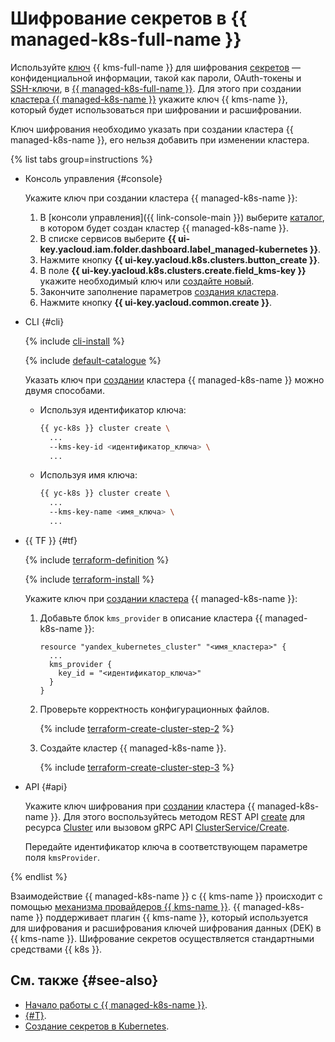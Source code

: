 # Шифрование секретов в {{ managed-k8s-full-name }}

Используйте [ключ](../../kms/concepts/key.md) {{ kms-full-name }} для шифрования [секретов](../../lockbox/concepts/secret.md) — конфиденциальной информации, такой как пароли, OAuth-токены и [SSH-ключи](../../glossary/ssh-keygen.md), в [{{ managed-k8s-full-name }}](../../managed-kubernetes/). Для этого при создании [кластера {{ managed-k8s-name }}](../../managed-kubernetes/concepts/index.md#kubernetes-cluster) укажите ключ {{ kms-name }}, который будет использоваться при шифровании и расшифровании.

Ключ шифрования необходимо указать при создании кластера {{ managed-k8s-name }}, его нельзя добавить при изменении кластера.

{% list tabs group=instructions %}

- Консоль управления {#console}

  Укажите ключ при создании кластера {{ managed-k8s-name }}:
  1. В [консоли управления]({{ link-console-main }}) выберите [каталог](../../resource-manager/concepts/resources-hierarchy.md#folder), в котором будет создан кластер {{ managed-k8s-name }}.
  1. В списке сервисов выберите **{{ ui-key.yacloud.iam.folder.dashboard.label_managed-kubernetes }}**.
  1. Нажмите кнопку **{{ ui-key.yacloud.k8s.clusters.button_create }}**.
  1. В поле **{{ ui-key.yacloud.k8s.clusters.create.field_kms-key }}** укажите необходимый ключ или [создайте новый](../../kms/operations/key.md#create).
  1. Закончите заполнение параметров [создания кластера](../../managed-kubernetes/operations/kubernetes-cluster/kubernetes-cluster-create.md).
  1. Нажмите кнопку **{{ ui-key.yacloud.common.create }}**.

- CLI {#cli}

  {% include [cli-install](../../_includes/cli-install.md) %}

  {% include [default-catalogue](../../_includes/default-catalogue.md) %}

  Указать ключ при [создании](../../managed-kubernetes/operations/kubernetes-cluster/kubernetes-cluster-create.md) кластера {{ managed-k8s-name }} можно двумя способами.

  - Используя идентификатор ключа:

    ```bash
    {{ yc-k8s }} cluster create \
      ...
      --kms-key-id <идентификатор_ключа> \
      ...
    ```

  - Используя имя ключа:

    ```bash
    {{ yc-k8s }} cluster create \
      ...
      --kms-key-name <имя_ключа> \
      ...
    ```

- {{ TF }} {#tf}

  {% include [terraform-definition](../../_tutorials/_tutorials_includes/terraform-definition.md) %}

  {% include [terraform-install](../../_includes/terraform-install.md) %}

  Укажите ключ при [создании кластера](../../managed-kubernetes/operations/kubernetes-cluster/kubernetes-cluster-create.md) {{ managed-k8s-name }}:
  1. Добавьте блок `kms_provider` в описание кластера {{ managed-k8s-name }}:

     ```hcl
     resource "yandex_kubernetes_cluster" "<имя_кластера>" {
       ...
       kms_provider {
         key_id = "<идентификатор_ключа>"
       }
     }
     ```

  1. Проверьте корректность конфигурационных файлов.

     {% include [terraform-create-cluster-step-2](../../_includes/mdb/terraform-create-cluster-step-2.md) %}

  1. Создайте кластер {{ managed-k8s-name }}.

     {% include [terraform-create-cluster-step-3](../../_includes/mdb/terraform-create-cluster-step-3.md) %}

- API {#api}

  Укажите ключ шифрования при [создании](../../managed-kubernetes/operations/kubernetes-cluster/kubernetes-cluster-create.md) кластера {{ managed-k8s-name }}. Для этого воспользуйтесь методом REST API [create](../../managed-kubernetes/managed-kubernetes/api-ref/Cluster/create.md) для ресурса [Cluster](../../managed-kubernetes/managed-kubernetes/api-ref/Cluster/index.md) или вызовом gRPC API [ClusterService/Create](../../managed-kubernetes/managed-kubernetes/api-ref/grpc/Cluster/create.md).

  Передайте идентификатор ключа в соответствующем параметре поля `kmsProvider`.

{% endlist %}

Взаимодействие {{ managed-k8s-name }} с {{ kms-name }} происходит с помощью [механизма провайдеров {{ kms-name }}](https://kubernetes.io/docs/tasks/administer-cluster/kms-provider/). {{ managed-k8s-name }} поддерживает плагин {{ kms-name }}, который используется для шифрования и расшифрования ключей шифрования данных (DEK) в {{ kms-name }}. Шифрование секретов осуществляется стандартными средствами {{ k8s }}.

## См. также {#see-also}

* [Начало работы с {{ managed-k8s-name }}](../../managed-kubernetes/quickstart.md).
* [{#T}](../../kms/concepts/envelope.md).
* [Создание секретов в Kubernetes](https://kubernetes.io/docs/concepts/configuration/secret/#creating-your-own-secrets).